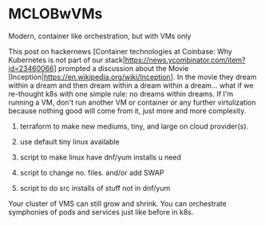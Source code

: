 # MCLOBwVMs
Modern, container like orchestration, but with VMs only

This post on hackernews [Container technologies at Coinbase: Why Kubernetes is not part of our stack|https://news.ycombinator.com/item?id=23460066] prompted a discussion about the Movie [Inception|https://en.wikipedia.org/wiki/Inception]. In the movie they dream within a dream and then dream within a dream within a dream... what if we re-thought k8s with one simple rule: no dreams within dreams. If I'm running a VM, don't run another VM or container or any further virtulization because nothing good will come from it, just more and more complexity.

1. terraform to make new mediums, tiny, and large on cloud provider(s).

2. use default tiny linux available

3. script to make linux have dnf/yum installs u need

4. script to change no. files. and/or add SWAP

5. script to do src installs of stuff not in dnf/yum

Your cluster of VMS can still grow and shrink. You can orchestrate symphonies of pods and services just like before in k8s. 
